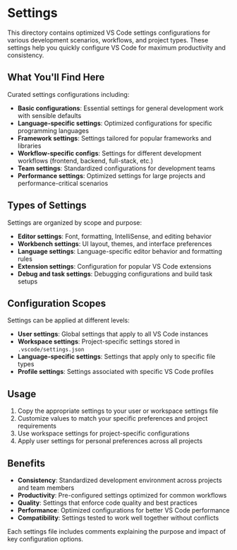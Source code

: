 # Settings

This directory contains optimized VS Code settings configurations for various development scenarios, workflows, and project types. These settings help you quickly configure VS Code for maximum productivity and consistency.

## What You'll Find Here

Curated settings configurations including:

- **Basic configurations**: Essential settings for general development work with sensible defaults
- **Language-specific settings**: Optimized configurations for specific programming languages
- **Framework settings**: Settings tailored for popular frameworks and libraries
- **Workflow-specific configs**: Settings for different development workflows (frontend, backend, full-stack, etc.)
- **Team settings**: Standardized configurations for development teams
- **Performance settings**: Optimized settings for large projects and performance-critical scenarios

## Types of Settings

Settings are organized by scope and purpose:

- **Editor settings**: Font, formatting, IntelliSense, and editing behavior
- **Workbench settings**: UI layout, themes, and interface preferences
- **Language settings**: Language-specific editor behavior and formatting rules
- **Extension settings**: Configuration for popular VS Code extensions
- **Debug and task settings**: Debugging configurations and build task setups

## Configuration Scopes

Settings can be applied at different levels:

- **User settings**: Global settings that apply to all VS Code instances
- **Workspace settings**: Project-specific settings stored in `.vscode/settings.json`
- **Language-specific settings**: Settings that apply only to specific file types
- **Profile settings**: Settings associated with specific VS Code profiles

## Usage

1. Copy the appropriate settings to your user or workspace settings file
2. Customize values to match your specific preferences and project requirements
3. Use workspace settings for project-specific configurations
4. Apply user settings for personal preferences across all projects

## Benefits

- **Consistency**: Standardized development environment across projects and team members
- **Productivity**: Pre-configured settings optimized for common workflows
- **Quality**: Settings that enforce code quality and best practices
- **Performance**: Optimized configurations for better VS Code performance
- **Compatibility**: Settings tested to work well together without conflicts

Each settings file includes comments explaining the purpose and impact of key configuration options.
